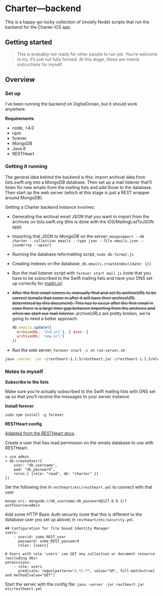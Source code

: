 # Charter—backend

This is a happy-go-lucky collection of (mostly Node) scripts that run the backend for the Charter iOS app.

## Getting started

> This is probably not ready for other people to run yet. You’re welcome to try, it’s just not fully formed. At this stage, these are mainly instructions for myself.

## Overview

### Set up

I’ve been running the backend on DigitalOcean, but it should work anywhere.

**Requirements**

- node, >4.0
- npm
- forever
- MongoDB
- Java 8
- RESTHeart

### Getting it running

The general idea behind the backend is this: import archival data from lists.swift.org into a MongoDB database. Then set up a mail listener that’ll listen for new emails from the mailing lists and add those to the database. Then start up the web server (which at this stage is just a REST wrapper around MongoDB).

Getting a Charter backend instance involves:

- Generating the archival email JSON that you want to import from the archives on lists.swift.org (this is done with the iOS/MailingListToJSON app).
- Importing that JSON to MongoDB on the server: `mongoimport --db charter --collection emails --type json --file emails.json --jsonArray --upsert`
- Running the database reformatting script, `node db-format.js`
- Creating indexes on the database, `db.emails.createIndex({date: 1})`
- Run the mail listener script with `forever start mail.js` (note that you have to be subscribed to the Swift mailing lists and have your DNS set up correctly for [mailin.io](http://mailin.io/doc))
- ~~After the first email comes in, manually find and set its archiveURL to be correct (emails that come in after it will have their archiveURL determined by this document). This has to occur after the first email in case there is a large time gap between importing from the archives and when we start our mail listener.~~ archiveURLs are pretty broken, we're going to need a better approach.

  ```js
  db.emails.update({
    archiveURL: 'old_url'}, { $set: {
    archiveURL: 'new_url'}
  })
  ```

- Run the web server, `forever start -c sh run-server.sh`

```sh
java -server -jar ~/restheart-1.1.5/restheart.jar ~/restheart-1.1.5/etc/restheart.yml
```

### Notes to myself

**Subscribe to the lists**

Make sure you’re actually subscribed to the Swift mailing lists with DNS set up so that you’ll receive the messages to your server instance

**Install forever**

`sudo npm install -g forever`

**RESTHeart config**

[Adapted from the RESTHeart docs](https://softinstigate.atlassian.net/wiki/display/RH/Installation+and+Setup#InstallationandSetup-auth-with-jep).

Create a user that has read permission on the emails database to use with RESTHeart.

```
> use admin
> db.createUser({
    user: "db_username",
    pwd: "db_password",
    roles:[ {role: "read", db: "charter" }]
})
```

Set the following line in `restheart/etc/restheart.yml` to connect with that user

```
mongo-uri: mongodb://db_username:db_password@127.0.0.1/?authSource=admin
```

Add some HTTP Basic Auth security (note that this is different to the database user you set up above) in `restheart/etc/security.yml`.

```
## Configuration for file based Identity Manager
users:
    - userid: some_REST_user
      password: some_REST_password
      roles: [users]
```

```
# Users with role 'users' can GET any collection or document resource (excluding dbs)
permissions:
    - role: users
      predicate: regex[pattern="/.*/.*", value="%R", full-match=true] and method[value="GET"]
```

Start the server with the config file: `java -server -jar restheart.jar etc/restheart.yml `
